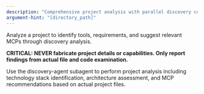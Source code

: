 ```yaml
---
description: "Comprehensive project analysis with parallel discovery components"
argument-hint: "[directory_path]"
---
```


Analyze a project to identify tools, requirements, and suggest relevant MCPs through discovery analysis.

**CRITICAL: NEVER fabricate project details or capabilities. Only report findings from actual file and code examination.**

Use the discovery-agent subagent to perform project analysis including technology stack identification, architecture assessment, and MCP recommendations based on actual project files.

